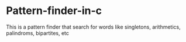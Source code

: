 # Pattern-finder-in-c
This is a pattern finder that search for words like singletons, arithmetics, palindroms, bipartites, etc
